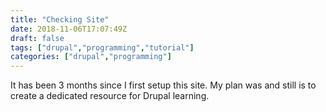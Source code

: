```yaml
---
title: "Checking Site"
date: 2018-11-06T17:07:49Z
draft: false
tags: ["drupal","programming","tutorial"]
categories: ["drupal","programming"]
---
```

It has been 3 months since I first setup this site. My plan was and still is to create a dedicated resource for Drupal learning.
